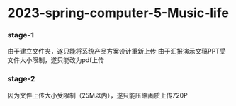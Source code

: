 # 2023-spring-computer-5-Music-life
### stage-1
由于建立文件夹，遂只能将系统产品方案设计重新上传
由于汇报演示文稿PPT受文件大小限制，遂只能改为pdf上传

### stage-2
因为文件上传大小受限制（25M以内），遂只能压缩画质上传720P

